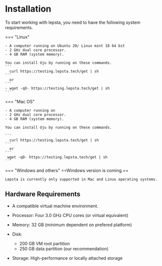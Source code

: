 # Installation 

To start working with lepsta, you need to have the following system requirements.


=== "Linux"

    - A computer running on Ubuntu 20/ Linux mint 18 64 bit 
    - 2 GHz dual core processor.
    - 4 GB RAM (system memory).
    
    You can install Uju by running on these commands.
    ```
      curl https://testing.lepsta.tech/get | sh
    ```
      or
    ```
    - wget -qO- https://testing.lepsta.tech/get | sh
    ```

=== "Mac OS"
    
    - A computer running on  
    - 2 GHz dual core processor.
    - 4 GB RAM (system memory).
    
    You can install Uju by running on these commands.

    ``` 
      curl https://testing.lepsta.tech/get | sh
    ```
      or
    ```
     wget -qO- https://testing.lepsta.tech/get | sh
    ```

=== "Windows and others"
    ==Windows version is coming.==
    
    Lepsta is currently only supported in Mac and Linux operating systems.


## Hardware Requirements

* A compatible virtual machine environment.
* Processor: Four 3.0 GHz CPU cores (or virtual equivalent)
* Memory: 32 GB (minimum dependent on prefered platform)
* Disk:

    * 200 GB VM root partition
    * 250 GB data partition (our recommendation)

* Storage: High-performance  or locally attached storage